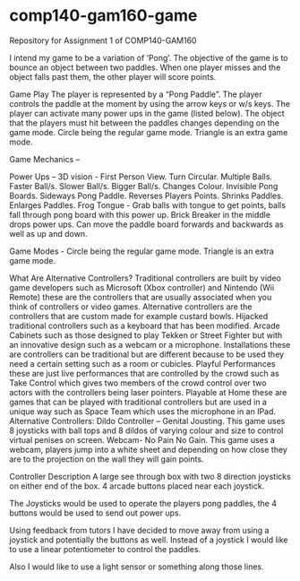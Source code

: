# comp140-gam160-game
Repository for Assignment 1 of COMP140-GAM160

I intend my game to be a variation of ‘Pong’. The objective of the game is to bounce an object between two paddles. When one player misses and the object falls past them, the other player will score points.

Game Play 
The player is represented by a “Pong Paddle”. The player controls the paddle at the moment by using the arrow keys or w/s keys. The player can activate many power ups in the game (listed below). The object that the players must hit between the paddles changes depending on the game mode. Circle being the regular game mode. Triangle is an extra game mode.	

Game Mechanics – 

Power Ups –
3D vision - First Person View.
Turn Circular.
Multiple Balls.
Faster Ball/s.
Slower Ball/s.
Bigger Ball/s.
Changes Colour.
Invisible Pong Boards.
Sideways Pong Paddle.
Reverses Players Points.
Shrinks Paddles.
Enlarges Paddles.
Frog Tongue - Grab balls with tongue to get points, balls fall through pong board with this power up.
Brick Breaker in the middle drops power ups.
Can move the paddle board forwards and backwards as well as up and down.

Game Modes - 
Circle being the regular game mode. 
Triangle is an extra game mode.	




What Are Alternative Controllers?
Traditional controllers are built by video game developers such as Microsoft (Xbox controller) and Nintendo (Wii Remote) these are the controllers that are usually associated when you think of controllers or video games. 
Alternative controllers are the controllers that are custom made for example custard bowls. 
Hijacked traditional controllers such as a keyboard that has been modified.
Arcade Cabinets such as those designed to play Tekken or Street Fighter but with an innovative design such as a webcam or a microphone.
Installations these are controllers can be traditional but are different because to be used they need a certain setting such as a room or cubicles.
Playful Performances these are just live performances that are controlled by the crowd such as Take Control which gives two members of the crowd control over two actors with the controllers being laser pointers.
Playable at Home these are games that can be played with traditional controllers but are used in a unique way such as Space Team which uses the microphone in an IPad. 
Alternative Controllers:
Dildo Controller – Genital Jousting. This game uses 8 joysticks with ball tops and 8 dildos of varying colour and size to control virtual penises on screen.
Webcam- No Pain No Gain. This game uses a webcam, players jump into a white sheet and depending on how close they are to the projection on the wall they will gain points.

Controller Description
A large see through box with two 8 direction joysticks on either end of the box. 4 arcade buttons placed near each joystick. 

The Joysticks would be used to operate the players pong paddles, the 4 buttons would be used to send out power ups.

Using feedback from tutors I have decided to move away from using a joystick and potentially the buttons as well. Instead of a joystick I would like to use a linear potentiometer to control the paddles. 

Also I would like to use a light sensor or something along those lines.





